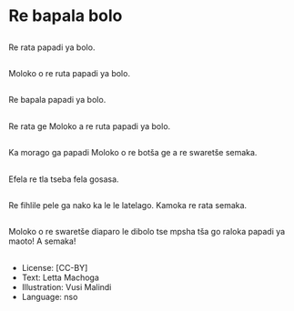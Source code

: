 # Re bapala bolo

##
Re rata papadi ya bolo.

##
Moloko o re ruta papadi
ya bolo.

##
Re bapala papadi ya
bolo.

##
Re rata ge Moloko a re
ruta papadi ya bolo.

##
Ka morago ga papadi
Moloko o re botša ge a
re swaretše semaka.

##
Efela re tla tseba fela
gosasa.

##
Re fihlile pele ga nako
ka le le latelago.
Kamoka re rata
semaka.

##
Moloko o re swaretše
diaparo le dibolo tse
mpsha tša go raloka
papadi ya maoto!
A semaka!

##
* License: [CC-BY]
* Text: Letta Machoga
* Illustration: Vusi Malindi
* Language: nso
